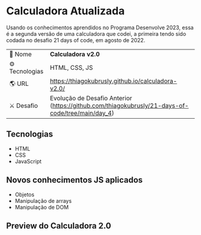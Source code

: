 # Calculadora Atualizada 

<p>Usando os conhecimentos aprendidos no Programa Desenvolve 2023, essa é a segunda versão de uma calculadora que codei, a primeira tendo sido codada no desafio 21 days of code, em agosto de 2022.</p>

|||
| -------------  | --- |
| :bookmark: Nome        | **Calculadora v2.0**
| :gear: Tecnologias | HTML, CSS, JS
| :earth_americas: URL         | https://thiagokubrusly.github.io/calculadora-v2.0/
| :crossed_swords: Desafio     | Evolução de Desafio Anterior (https://github.com/thiagokubrusly/21-days-of-code/tree/main/day_4)

## Tecnologias

- HTML
- CSS 
- JavaScript

## Novos conhecimentos JS aplicados

- Objetos
- Manipulação de arrays
- Manipulação de DOM

## Preview do Calculadora 2.0
